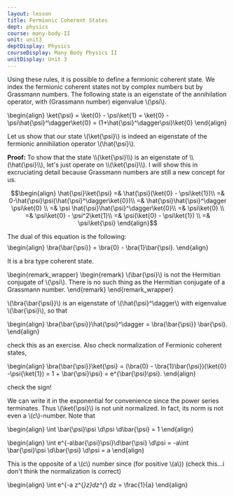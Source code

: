 ```yaml
---
layout: lesson
title: Fermionic Coherent States
dept: physics
course: many-body-II
unit: unit3
deptDisplay: Physics
courseDisplay: Many Body Physics II
unitDisplay: Unit 3
---
```

Using these rules, it is possible to define a fermionic coherent state. We index the fermionic coherent states not by complex numbers but by Grassmann numbers. The following state is an eigenstate of the annihilation operator, with (Grassmann number) eigenvalue \\(\psi\\).

$$$$\begin{align}
\ket{\psi} = \ket{0} - \psi\ket{1} = \ket{0} - \psi\hat{\psi}^\dagger\ket{0} = (1+\hat{\psi}^\dagger\psi)\ket{0}
\end{align}$$$$

Let us show that our state \\(\ket{\psi}\\) is indeed an eigenstate of the fermionic annihilation operator \\(\hat{\psi}\\).

<div class="proof">
<b>Proof:</b>
To show that the state \\(\ket{\psi}\\) is an eigenstate of \\(\hat{\psi}\\), let's just operate on \\(\ket{\psi}\\). I will show this in excruciating detail because Grassmann numbers are still a new concept for us.

$$\begin{align}
\hat{\psi}\ket{\psi} =& \hat{\psi}(\ket{0} - \psi\ket{1})\\
=& 0-\hat{\psi}\psi(\hat{\psi}^\dagger\ket{0})\\
=& \hat{\psi}\hat{\psi}^\dagger \psi\ket{0} \\
=& \psi \hat{\psi}\hat{\psi}^\dagger\ket{0}\\
=& \psi\ket{0} \\
=& \psi\ket{0} - \psi^2\ket{1}\\
=& \psi(\ket{0} - \psi\ket{1}) \\
=& \psi\ket{\psi}
\end{align}$$

</div>

The dual of this equation is the following:
$$$$\begin{align}
\bra{\bar{\psi}} = \bra{0} - \bra{1}\bar{\psi}.
\end{align}$$$$ 

It is a bra type coherent state. 

\begin{remark_wrapper}
\begin{remark}
\\(\bar{\psi}\\) is not the Hermitian conjugate of \\(\psi\\). There is no such thing as the Hermitian conjugate of a Grassmann number.
\end{remark}
\end{remark_wrapper}

\\(\bra{\bar{\psi}}\\) is an eigenstate of \\(\hat{\psi}^\dagger\\) with eigenvalue \\(\bar{\psi}\\), so that 

$$$$\begin{align}
\bra{\bar{\psi}}\hat{\psi}^\dagger = \bra{\bar{\psi}} \bar{\psi}.
\end{align}$$$$

check this as an exercise. Also check normalization of Fermionic coherent states, 

$$$$\begin{align}
\bra{\bar{\psi}}\ket{\psi} = (\bra{0} - \bra{1}\bar{\psi})(\ket{0} -\psi{\ket{1}) = 1 + \bar{\psi}\psi} = e^{\bar{\psi}\psi}.
\end{align}$$$$

check the sign!

We can write it in the exponential for convenience since the power series terminates. Thus \\(\ket{\psi}\\) is not unit normalized. In fact, its norm is not even a \\(c\\)-number. Note that

$$$$\begin{align}
\int \bar{\psi}\psi \d\psi \d\bar{\psi} = 1
\end{align}$$$$

$$$$\begin{align}
\int e^{-a\bar{\psi}\psi}\d\bar{\psi} \d\psi = -a\int \bar{\psi}\psi \d\bar{\psi} \d\psi = a
\end{align}$$$$

This is the opposite of a \\(c\\) number since (for positive \\(a\\)) (check this...i don't think the normalization is correct)

$$$$\begin{align}
\int e^{-a z^{*}z}dz^{*} dz = \frac{1}{a}
\end{align}$$$$


